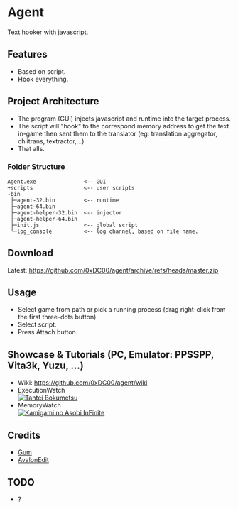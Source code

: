 # Agent
Text hooker with javascript.

## Features
- Based on script.
- Hook everything.

## Project Architecture
- The program (GUI) injects javascript and runtime into the target process.
- The script will "hook" to the correspond memory address to get the text in-game
then sent them to the translator (eg: translation aggregator, chiitrans, textractor,...)
- That alls.

### Folder Structure
```
Agent.exe               <-- GUI
+scripts                <-- user scripts
-bin
 ├─agent-32.bin         <-- runtime
 ├─agent-64.bin
 ├─agent-helper-32.bin  <-- injector
 ├─agent-helper-64.bin
 ├─init.js              <-- global script
 └─log_console          <-- log channel, based on file name.
```

## Download
Latest: <https://github.com/0xDC00/agent/archive/refs/heads/master.zip>

## Usage
- Select game from path or pick a running process (drag right-click from the first three-dots button).
- Select script.
- Press Attach button.

## Showcase & Tutorials (PC, Emulator: PPSSPP, Vita3k, Yuzu, ...)
- Wiki: https://github.com/0xDC00/agent/wiki
- ExecutionWatch\
  [![Tantei Bokumetsu](https://img.youtube.com/vi/bFuD9Fb1zKM/1.jpg)](https://youtu.be/bFuD9Fb1zKM?list=PLTZXVVG9AT6TATy_7ey3jUkE0g35t3xtk)
- MemoryWatch\
  [![Kamigami no Asobi InFinite](https://img.youtube.com/vi/kwy_TggjTB4/1.jpg)](https://youtu.be/kwy_TggjTB4?list=PLTZXVVG9AT6TATy_7ey3jUkE0g35t3xtk)

## Credits
- [Gum](https://github.com/frida/frida-gum)
- [AvalonEdit](https://github.com/icsharpcode/AvalonEdit)

## TODO
- ?